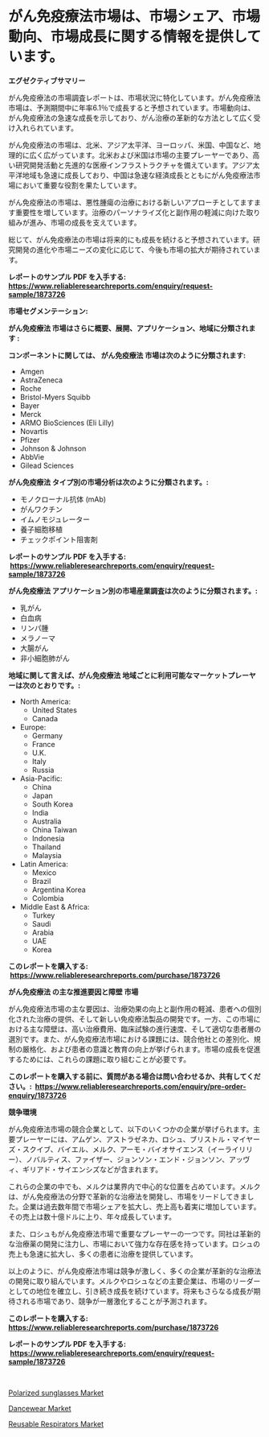 <p><h1>がん免疫療法市場は、市場シェア、市場動向、市場成長に関する情報を提供しています。</h1></p><p><strong>エグゼクティブサマリー</strong></p>
<p><p>がん免疫療法の市場調査レポートは、市場状況に特化しています。がん免疫療法市場は、予測期間中に年率6.1％で成長すると予想されています。市場動向は、がん免疫療法の急速な成長を示しており、がん治療の革新的な方法として広く受け入れられています。</p><p>がん免疫療法の市場は、北米、アジア太平洋、ヨーロッパ、米国、中国など、地理的に広く広がっています。北米および米国は市場の主要プレーヤーであり、高い研究開発活動と先進的な医療インフラストラクチャを備えています。アジア太平洋地域も急速に成長しており、中国は急速な経済成長とともにがん免疫療法市場において重要な役割を果たしています。</p><p>がん免疫療法の市場は、悪性腫瘍の治療における新しいアプローチとしてますます重要性を増しています。治療のパーソナライズ化と副作用の軽減に向けた取り組みが進み、市場の成長を支えています。</p><p>総じて、がん免疫療法の市場は将来的にも成長を続けると予想されています。研究開発の進化や市場ニーズの変化に応じて、今後も市場の拡大が期待されています。</p></p>
<p><strong>レポートのサンプル PDF を入手する: <a href="https://www.reliableresearchreports.com/enquiry/request-sample/1873726">https://www.reliableresearchreports.com/enquiry/request-sample/1873726</a></strong></p>
<p><strong>市場セグメンテーション:</strong></p>
<p><strong> がん免疫療法 市場はさらに概要、展開、アプリケーション、地域に分類されます :</strong></p>
<p><strong>コンポーネントに関しては、 がん免疫療法 市場は次のように分類されます: &nbsp;</strong></p>
<p><ul><li>Amgen</li><li>AstraZeneca</li><li>Roche</li><li>Bristol-Myers Squibb</li><li>Bayer</li><li>Merck</li><li>ARMO BioSciences (Eli Lilly)</li><li>Novartis</li><li>Pfizer</li><li>Johnson & Johnson</li><li>AbbVie</li><li>Gilead Sciences</li></ul></p>
<p><strong> がん免疫療法 タイプ別の市場分析は次のように分類されます。:</strong></p>
<p><ul><li>モノクローナル抗体 (mAb)</li><li>がんワクチン</li><li>イムノモジュレーター</li><li>養子細胞移植</li><li>チェックポイント阻害剤</li></ul></p>
<p><strong>レポートのサンプル PDF を入手する: &nbsp;<a href="https://www.reliableresearchreports.com/enquiry/request-sample/1873726">https://www.reliableresearchreports.com/enquiry/request-sample/1873726</a></strong></p>
<p><strong> がん免疫療法 アプリケーション別の市場産業調査は次のように分類されます。:</strong></p>
<p><ul><li>乳がん</li><li>白血病</li><li>リンパ腫</li><li>メラノーマ</li><li>大腸がん</li><li>非小細胞肺がん</li></ul></p>
<p><strong>地域に関して言えば、がん免疫療法 地域ごとに利用可能なマーケットプレーヤーは次のとおりです。:</strong></p>
<p><ul>
    <li>
        North America:
        <ul>
            <li>United States</li>
            <li>Canada</li>
        </ul>
    </li>
    <li>
        Europe:
        <ul>
            <li>Germany</li>
            <li>France</li>
            <li>U.K.</li>
            <li>Italy</li>
            <li>Russia</li>
        </ul>
    </li>
    <li>
        Asia-Pacific:
        <ul>
            <li>China</li>
            <li>Japan</li>
            <li>South Korea</li>
            <li>India</li>
            <li>Australia</li>
            <li>China Taiwan</li>
            <li>Indonesia</li>
            <li>Thailand</li>
            <li>Malaysia</li>
        </ul>
    </li>
    <li>
        Latin America:
        <ul>
            <li>Mexico</li>
            <li>Brazil</li>
            <li>Argentina Korea</li>
            <li>Colombia</li>
        </ul>
    </li>
    <li>
        Middle East & Africa:
        <ul>
            <li>Turkey</li>
            <li>Saudi</li>
            <li>Arabia</li>
            <li>UAE</li>
            <li>Korea</li>
        </ul>
    </li>
    </ul></p>
<p><strong>このレポートを購入する: &nbsp;<a href="https://www.reliableresearchreports.com/purchase/1873726">https://www.reliableresearchreports.com/purchase/1873726</a></strong></p>
<p><strong>がん免疫療法 の主な推進要因と障壁 市場</strong></p>
<p><p>がん免疫療法市場の主な要因は、治療効果の向上と副作用の軽減、患者への個別化された治療の提供、そして新しい免疫療法製品の開発です。一方、この市場における主な障壁は、高い治療費用、臨床試験の進行速度、そして適切な患者層の選別です。また、がん免疫療法市場における課題には、競合他社との差別化、規制の厳格化、および患者の意識と教育の向上が挙げられます。市場の成長を促進するためには、これらの課題に取り組むことが必要です。</p></p>
<p><strong>このレポートを購入する前に、質問がある場合は問い合わせるか、共有してください。:&nbsp; <a href="https://www.reliableresearchreports.com/enquiry/pre-order-enquiry/1873726">https://www.reliableresearchreports.com/enquiry/pre-order-enquiry/1873726</a></strong></p>
<p><strong>競争環境</strong></p>
<p><p>がん免疫療法市場の競合企業として、以下のいくつかの企業が挙げられます。主要プレーヤーには、アムゲン、アストラゼネカ、ロシュ、ブリストル・マイヤーズ・スクイブ、バイエル、メルク、アーモ・バイオサイエンス（イーライリリー）、ノバルティス、ファイザー、ジョンソン・エンド・ジョンソン、アッヴィ、ギリアド・サイエンシズなどが含まれます。</p><p>これらの企業の中でも、メルクは業界内で中心的な位置を占めています。メルクは、がん免疫療法の分野で革新的な治療法を開発し、市場をリードしてきました。企業は過去数年間で市場シェアを拡大し、売上高も着実に増加しています。その売上は数十億ドルに上り、年々成長しています。</p><p>また、ロシュもがん免疫療法市場で重要なプレーヤーの一つです。同社は革新的な治療薬の開発に注力し、市場において強力な存在感を持っています。ロシュの売上も急速に拡大し、多くの患者に治療を提供しています。</p><p>以上のように、がん免疫療法市場は競争が激しく、多くの企業が革新的な治療法の開発に取り組んでいます。メルクやロシュなどの主要企業は、市場のリーダーとしての地位を確立し、引き続き成長を続けています。将来もさらなる成長が期待される市場であり、競争が一層激化することが予測されます。</p></p>
<p><strong>このレポートを購入する: &nbsp; <a href="https://www.reliableresearchreports.com/purchase/1873726">https://www.reliableresearchreports.com/purchase/1873726</a></strong></p>
<p><strong>レポートのサンプル PDF を入手する: &nbsp;<a href="https://www.reliableresearchreports.com/enquiry/request-sample/1873726">https://www.reliableresearchreports.com/enquiry/request-sample/1873726</a></strong><strong></strong></p>
<p>&nbsp;</p>
<p><p><a href="https://github.com/lylyparadise/Market-Research-Report-List-2/blob/main/polarized-sunglasses-market.md">Polarized sunglasses Market</a></p><p><a href="https://github.com/GroverBarry/Market-Research-Report-List-4/blob/main/dancewear-market.md">Dancewear Market</a></p><p><a href="https://github.com/johnbach50/Market-Research-Report-List-2/blob/main/reusable-respirators-market.md">Reusable Respirators Market</a></p></p>